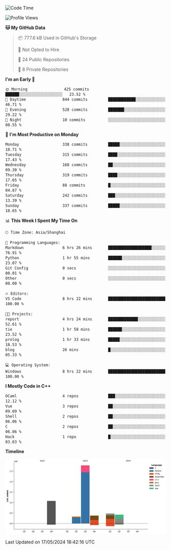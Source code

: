 <!--
**Salvely/Salvely** is a ✨ _special_ ✨ repository because its `README.md` (this file) appears on your GitHub profile.

Here are some ideas to get you started:

- 🔭 I’m currently working on ...
- 🌱 I’m currently learning ...
- 👯 I’m looking to collaborate on ...
- 🤔 I’m looking for help with ...
- 💬 Ask me about ...
- 📫 How to reach me: ...
- 😄 Pronouns: ...
- ⚡ Fun fact: ...
-->

<!--START_SECTION:waka-->
![Code Time](http://img.shields.io/badge/Code%20Time-817%20hrs%2040%20mins-blue)

![Profile Views](http://img.shields.io/badge/Profile%20Views-0-blue)

**🐱 My GitHub Data** 

> 📦 777.6 kB Used in GitHub's Storage 
 > 
> 🚫 Not Opted to Hire
 > 
> 📜 24 Public Repositories 
 > 
> 🔑 8 Private Repositories 
 > 
**I'm an Early 🐤** 

```text
🌞 Morning                425 commits         ██████░░░░░░░░░░░░░░░░░░░   23.52 % 
🌆 Daytime                844 commits         ████████████░░░░░░░░░░░░░   46.71 % 
🌃 Evening                528 commits         ███████░░░░░░░░░░░░░░░░░░   29.22 % 
🌙 Night                  10 commits          ░░░░░░░░░░░░░░░░░░░░░░░░░   00.55 % 
```
📅 **I'm Most Productive on Monday** 

```text
Monday                   338 commits         █████░░░░░░░░░░░░░░░░░░░░   18.71 % 
Tuesday                  315 commits         ████░░░░░░░░░░░░░░░░░░░░░   17.43 % 
Wednesday                168 commits         ██░░░░░░░░░░░░░░░░░░░░░░░   09.30 % 
Thursday                 319 commits         ████░░░░░░░░░░░░░░░░░░░░░   17.65 % 
Friday                   88 commits          █░░░░░░░░░░░░░░░░░░░░░░░░   04.87 % 
Saturday                 242 commits         ███░░░░░░░░░░░░░░░░░░░░░░   13.39 % 
Sunday                   337 commits         █████░░░░░░░░░░░░░░░░░░░░   18.65 % 
```


📊 **This Week I Spent My Time On** 

```text
🕑︎ Time Zone: Asia/Shanghai

💬 Programming Languages: 
Markdown                 6 hrs 26 mins       ███████████████████░░░░░░   76.91 % 
Python                   1 hr 55 mins        ██████░░░░░░░░░░░░░░░░░░░   23.07 % 
Git Config               0 secs              ░░░░░░░░░░░░░░░░░░░░░░░░░   00.01 % 
Other                    0 secs              ░░░░░░░░░░░░░░░░░░░░░░░░░   00.00 % 

🔥 Editors: 
VS Code                  8 hrs 22 mins       █████████████████████████   100.00 % 

🐱‍💻 Projects: 
report                   4 hrs 24 mins       █████████████░░░░░░░░░░░░   52.61 % 
tie                      1 hr 58 mins        ██████░░░░░░░░░░░░░░░░░░░   23.52 % 
prolog                   1 hr 33 mins        █████░░░░░░░░░░░░░░░░░░░░   18.53 % 
blog                     26 mins             █░░░░░░░░░░░░░░░░░░░░░░░░   05.33 % 

💻 Operating System: 
Windows                  8 hrs 22 mins       █████████████████████████   100.00 % 
```

**I Mostly Code in C++** 

```text
OCaml                    4 repos             ███░░░░░░░░░░░░░░░░░░░░░░   12.12 % 
Vue                      3 repos             ██░░░░░░░░░░░░░░░░░░░░░░░   09.09 % 
Shell                    2 repos             ██░░░░░░░░░░░░░░░░░░░░░░░   06.06 % 
C                        2 repos             ██░░░░░░░░░░░░░░░░░░░░░░░   06.06 % 
Hack                     1 repo              █░░░░░░░░░░░░░░░░░░░░░░░░   03.03 % 
```



**Timeline**

![Lines of Code chart](https://raw.githubusercontent.com/Salvely/Salvely/main/assets/bar_graph.png)


 Last Updated on 17/05/2024 18:42:16 UTC
<!--END_SECTION:waka-->
<!-- ### [![Typing SVG](https://readme-typing-svg.demolab.com?font=JetBrains+Mono&size=22&pause=1000&width=435&height=70&lines=Hi!+I'm+Wen+Gao.+Nice+to+see+you!)](https://git.io/typing-svg)

[![Salvely's GitHub stats](https://github-readme-stats.vercel.app/api?username=Salvely&count_private=true&show_icons=true&theme=buefy&include_all_commits=true)](https://github.com/anuraghazr/github-readme-stats)
[![Top Langs](https://github-readme-stats.vercel.app/api/top-langs/?username=Salvely)](https://github.com/anuraghazr/github-readme-stats)


![Leetcode Stats](https://leetcard.jacoblin.cool/Salvely?theme=wtf&font=Kameron&ext=activity&show_rank=true)

![](https://komarev.com/ghpvc/?username=Salvely)
-->
